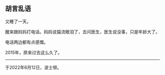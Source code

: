 ## 胡言乱语

又睡了一天。

醒来跟妈妈打电话。妈妈说猫流眼泪了，去问医生，医生说没事，只是年龄大了。

电话两边都有点感慨。

2015年，原来过去这么久了。



------

于2022年6月12日，波士顿。
